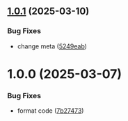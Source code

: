 ## [1.0.1](https://github.com/KhanhTQ-hub/com.ktgame.utils.asset-overwriter/compare/v1.0.0...v1.0.1) (2025-03-10)


### Bug Fixes

* change meta ([5249eab](https://github.com/KhanhTQ-hub/com.ktgame.utils.asset-overwriter/commit/5249eab7166d893e28fdf9e6873c9d3483f096a5))

# 1.0.0 (2025-03-07)


### Bug Fixes

* format code ([7b27473](https://github.com/KhanhTQ-hub/com.ktgame.utils.asset-overwriter/commit/7b274733baf5e6c82f29a70d3ca7796b00772466))
